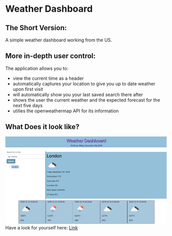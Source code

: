 # Weather Dashboard

## The Short Version:
A simple weather dashboard working from the US.

## More in-depth user control:
The application allows you to: 
 * view the current time as a header
 * automatically captures your location to give you up to date weather upon first visit
 * will automatically show you your last saved search there after
 * shows the user the current weather and the expected forecast for the next five days
 * utilies the openweathermap API for its information
 
## What Does it look like?
![Image](/assets/style/screenshot.png)
Have a look for yourself here: [Link](https://lisaostman.github.io/weatherdash/)


